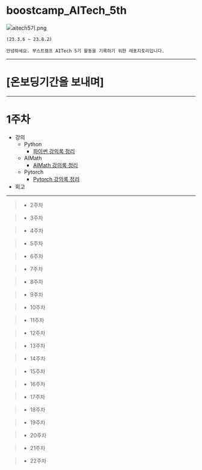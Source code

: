 # boostcamp_AITech_5th

![aitech5기.png](aitech5%EA%B8%B0.png)


```angular2html
(23.3.6 ~ 23.8.2)

안녕하세요. 부스트캠프 AITech 5기 활동을 기록하기 위한 레포지토리입니다.
```


---
# [온보딩기간을 보내며]


---
# 1주차
  * 강의
    * Python
      * [파이썬 강의록 정리](강의록/파이썬/notebook.ipynb)
    * AIMath
      * [AIMath 강의록 정리](강의록/AIMath/note.md)
    * Pytorch
      * [Pytorch 강의록 정리](강의록/Pytorch/note.md) 
  * 회고 
    
---


> * 2주차



> * 3주차



> * 4주차



> * 5주차



> * 6주차



> * 7주차



> * 8주차



> * 9주차



> * 10주차



> * 11주차



> * 12주차



> * 13주차



> * 14주차



> * 15주차



> * 16주차



> * 17주차



> * 18주차




> * 19주차



> * 20주차



> * 21주차



> * 22주차


